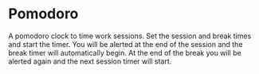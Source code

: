 # Pomodoro
A pomodoro clock to time work sessions.
Set the session and break times and start the timer.
You will be alerted at the end of the session and the break timer will automatically begin.
At the end of the break you will be alerted again and the next session timer will start.

